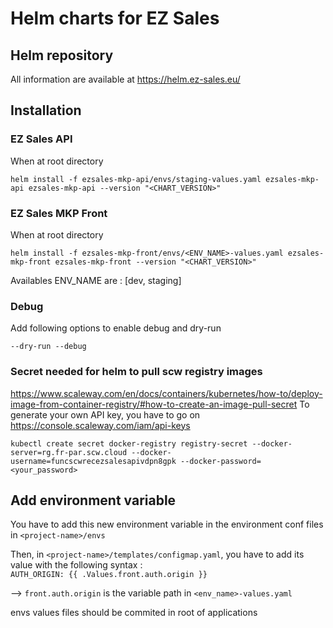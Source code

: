 # Helm charts for EZ Sales

## Helm repository
All information are available at https://helm.ez-sales.eu/


## Installation
### EZ Sales API
When at root directory
```
helm install -f ezsales-mkp-api/envs/staging-values.yaml ezsales-mkp-api ezsales-mkp-api --version "<CHART_VERSION>"
```

### EZ Sales MKP Front
When at root directory
```
helm install -f ezsales-mkp-front/envs/<ENV_NAME>-values.yaml ezsales-mkp-front ezsales-mkp-front --version "<CHART_VERSION>"
```

Availables ENV_NAME are : [dev, staging]

### Debug
Add following options to enable debug and dry-run
```
--dry-run --debug
```

### Secret needed for helm to pull scw registry images
https://www.scaleway.com/en/docs/containers/kubernetes/how-to/deploy-image-from-container-registry/#how-to-create-an-image-pull-secret
To generate your own API key, you have to go on https://console.scaleway.com/iam/api-keys

```
kubectl create secret docker-registry registry-secret --docker-server=rg.fr-par.scw.cloud --docker-username=funcscwrecezsalesapivdpn8gpk --docker-password=<your_password>
```

## Add environment variable
You have to add this new environment variable in the environment conf files in `<project-name>/envs`

Then, in  `<project-name>/templates/configmap.yaml`, you have to add its value with the following syntax :  
`AUTH_ORIGIN: {{ .Values.front.auth.origin }}`

--> `front.auth.origin` is the variable path in `<env_name>-values.yaml`


envs values files should be commited in root of applications